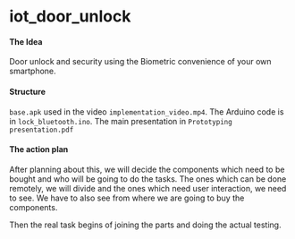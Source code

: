 # iot_door_unlock

#### The Idea
Door unlock and security using the Biometric convenience of your own smartphone.

#### Structure
`base.apk` used in the video `implementation_video.mp4`.
The Arduino code is in `lock_bluetooth.ino`.
The main presentation in `Prototyping presentation.pdf`

#### The action plan
After planning about this, we will decide the components which need to be bought and who will be going to do the tasks. The ones which can be done remotely,
we will divide and the ones which need user interaction, we need to see. We have to also see from where we are going to buy the components.

Then the real task begins of joining the parts and doing the actual testing.
